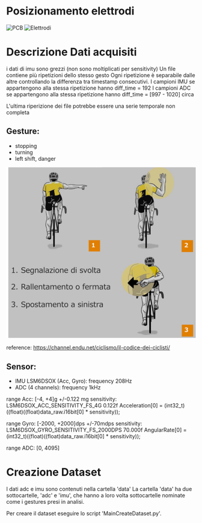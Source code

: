 # Posizionamento elettrodi
![PCB](images/PCB.png)
![Elettrodi](images/electrodes_position.png)

# Descrizione Dati acquisiti
i dati di imu sono grezzi (non sono moltiplicati per sensitivity)
Un file contiene più ripetizioni dello stesso gesto
Ogni ripetizione è separabile dalle altre controllando la differenza tra timestamp consecutivi.
I campioni IMU se appartengono alla stessa ripetizione hanno diff_time = 192
I campioni ADC se appartengono alla stessa ripetizione hanno diff_time = [997 - 1020] circa

L'ultima riperizione dei file potrebbe essere una serie temporale non completa


## Gesture: 
- stopping
- turning
- left shift, danger

![Gesture](images/gesture.png)

reference: https://channel.endu.net/ciclismo/il-codice-dei-ciclisti/


## Sensor:
- IMU LSM6DSOX (Acc, Gyro): frequency 208Hz
- ADC (4 channels): frequency 1kHz

range Acc: [-4, +4]g +/-0.122 mg
sensitivity: LSM6DSOX_ACC_SENSITIVITY_FS_4G   0.122f
Acceleration[0] = (int32_t)((float)((float)data_raw.i16bit[0] * sensitivity));

range Gyro: [-2000, +2000]dps +/-70mdps
sensitivity: LSM6DSOX_GYRO_SENSITIVITY_FS_2000DPS  70.000f
AngularRate[0] = (int32_t)((float)((float)data_raw.i16bit[0] * sensitivity));

range ADC: [0, 4095]

# Creazione Dataset
I dati adc e imu sono contenuti nella cartella 'data'
La cartella 'data' ha due sottocartelle, 'adc' e 'imu', che hanno a loro volta sottocartelle nominate come i gestures presi in analisi.

Per creare il dataset eseguire lo script 'MainCreateDataset.py'.



